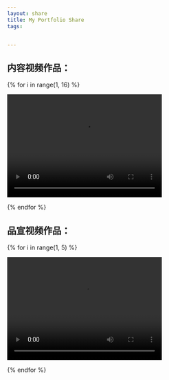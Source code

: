 ```yaml
---
layout: share
title: My Portfolio Share
tags:


---
```




## 内容视频作品：

{% for i in range(1, 16) %}

 <video width="360" height="240" controls style="margin: 0 auto;">
  <source src="https://raw.githubusercontent.com/Laihiujin/Laihiujin.github.io/master/source/videos/A/A{{ i }}.MP4" type="video/mp4">
  您的浏览器不支持视频标签。
</video>



{% endfor %}



## 品宣视频作品：



{% for i in range(1, 5) %}

<video width="360" height="240" controls>
  <source src="https://raw.githubusercontent.com/Laihiujin/Laihiujin.github.io/master/source/videos/P/P{{ i }}.MP4" type="video/mp4">
  您的浏览器不支持视频标签。
</video>



{% endfor %}

